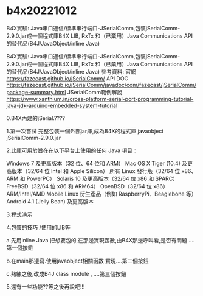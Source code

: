 # b4x20221012
B4X實驗: Java串口通信/標準串行端口-JSerialComm,包裝jSerialComm-2.9.0.jar成一個程式庫B4X LIB, RxTx 和（已棄用）Java Communications API 的替代品(B4J/JavaObject/inline Java)

B4X實驗: Java串口通信/標準串行端口-JSerialComm,包裝jSerialComm-2.9.0.jar成一個程式庫B4X LIB, RxTx 和（已棄用）Java Communications API 的替代品(B4J/JavaObject/inline Java)
參考資料:
官網
https://fazecast.github.io/jSerialComm/
API DOC
https://fazecast.github.io/jSerialComm/javadoc/com/fazecast/jSerialComm/package-summary.html
JSerialComm範例解說
https://www.xanthium.in/cross-platform-serial-port-programming-tutorial-java-jdk-arduino-embedded-system-tutorial

0.B4X內建的jSerial.????

1.第一次嘗試 完整包裝一個外部jar庫,成為B4X的程式庫 javaobject
jSerialComm-2.9.0.jar

2.此庫可用於旨在在以下平台上使用的任何 Java 項目：

Windows 7 及更高版本（32 位、64 位和 ARM）
Mac OS X Tiger (10.4) 及更高版本（32/64 位 Intel 和 Apple Silicon）
所有 Linux 發行版（32/64 位 x86、ARM 和 PowerPC）
Solaris 10 及更高版本（32/64 位 x86 和 SPARC）
FreeBSD（32/64 位 x86 和 ARM64）
OpenBSD（32/64 位 x86）
ARM/Intel/AMD Mobile Linux 衍生產品（例如 RaspberryPi、Beaglebone 等）
Android 4.1 (Jelly Bean) 及更高版本


3.程式演示


4.包裝的技巧 /使用的LIB等

a.先用inline Java 把想要包的,在那邊實現函數,由B4X那邊呼叫看,是否有問題  ....第一個按鈕

b.在main那邊寫.使用javaobject相關函數 實現....第二個按鈕

c.熟練之後,改成B4J class module , ....第三個按鈕

5.還有一些功能??等之後再說吧!!!



